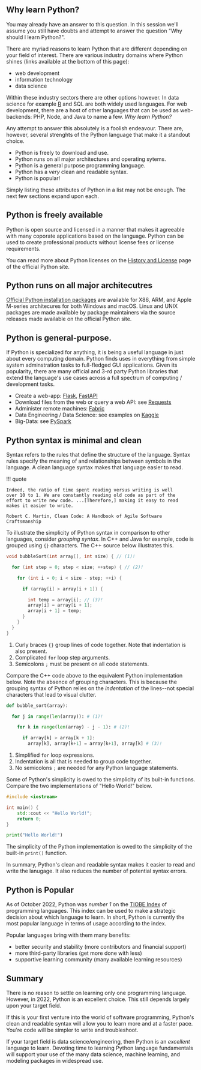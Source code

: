 ## Why learn Python?
You may already have an answer to this question. In this session we'll
assume you still have doubts and attempt to answer the question "Why
should I learn Python?".

There are myriad reasons to learn Python that are different depending
on your field of interest. There are various industry domains where
Python shines (links available at the bottom of this page):

- web development
- information technology
- data science

Within these industry sectors there are other options however. In data
science for example [R](https://www.r-project.org) and SQL are both
widely used languages. For web development, there are a host of other
languages that can be used as web-backends: PHP, Node, and Java to
name a few. *Why learn Python?*

Any attempt to answer this absolutely is a foolish endeavour. There
are, however, several strenghts of the Python language that make it a
standout choice.

- Python is freely to download and use.
- Python runs on all major architectures and operating sytems.
- Python is a general purpose programming language.
- Python has a *very* clean and readable syntax.
- Python is popular!

Simply listing these attributes of Python in a list may not be
enough. The next few sections expand upon each.

## Python is freely available
Python is open source and licensed in a manner that makes it agreeable
with many coporate applications based on the language. Python can be
used to create professional products without license fees or license
requirements.

You can read more about Python licenses on the [History and
License](https://docs.python.org/3/license.html) page of the official
Python site.

## Python runs on all major architecutres
[Official Python installation packages](https://www.python.org/downloads/release/python-3108/) are available for X86, ARM, and
Apple M-series architecures for both Windows and macOS. Linux and UNIX packages
are made available by package maintainers via the source releases made
available on the official Python site.

## Python is general-purpose.
If Python is specialized for anything, it is being a useful language
in just about every computing domain. Python finds uses in everything
from simple system adminstration tasks to full-fledged GUI
applications. Given its popularity, there are many official and 3-rd
party Python libraries that extend the language's use cases across a full spectrum of computing / development tasks.

- Create a web-app:
  [Flask](https://flask.palletsprojects.com/en/2.2.x/),
  [FastAPI](https://fastapi.tiangolo.com)
- Download files from the web or query a web API: see
  [Requests](https://requests.readthedocs.io/en/latest/)
- Administer remote machines: [Fabric](https://www.fabfile.org)
- Data Engineering / Data Science: see examples on
  [Kaggle](https://www.kaggle.com/code?language=Python)
- Big-Data: see
  [PySpark](https://spark.apache.org/docs/3.1.3/api/python/index.html)

## Python syntax is minimal and clean
Syntax refers to the rules that define the structure of the
language. Syntax rules specify the meaning of and relationships
between symbols in the language. A clean language syntax makes that
language easier to read.

!!! quote

    Indeed, the ratio of time spent reading versus writing is well
	over 10 to 1. We are constantly reading old code as part of the
	effort to write new code. ...[Therefore,] making it easy to read
	makes it easier to write.

	Robert C. Martin, Clean Code: A Handbook of Agile Software Craftsmanship

To illustrate the simplicity of Python syntax in comparison to other
languages, consider *grouping syntax*. In C++ and Java for example,
code is grouped using `{}` characters. The C++ source below
illustrates this.

```cpp title="bubble_sort.cpp"
void bubbleSort(int array[], int size) { // (1)!

  for (int step = 0; step < size; ++step) { // (2)!

    for (int i = 0; i < size - step; ++i) {

      if (array[i] > array[i + 1]) {

        int temp = array[i]; // (3)!
        array[i] = array[i + 1];
        array[i + 1] = temp;
      }
    }
  }
}
```

1. Curly braces `{}` group lines of code together. Note that
   indentation is also present.
2. Complicated `for` loop step arguments.
3. Semicolons `;` must be present on all code statements.

Compare the C++ code above to the equivalent Python implementation
below. Note the absence of grouping characters. This is because the
grouping syntax of Python relies on the *indentation* of the
lines--not special characters that lead to visual clutter.

```py title="bubble_sort.py"
def bubble_sort(array):

  for j in range(len(array)): # (1)!

    for k in range(len(array) - j - 1): # (2)!

      if array[k] > array[k + 1]:
        array[k], array[k+1] = array[k+1], array[k] # (3)!
```

1. Simplified `for` loop expressions.
2. Indentation is all that is needed to group code together.
3. No semicolons `;` are needed for any Python language statements.

Some of Python's simplicity is owed to the simplicity of its built-in
functions.  Compare the two implementations of "Hello World!" below.

```cpp title="C++ version: hello.cpp"
#include <iostream>

int main() {
    std::cout << "Hello World!";
    return 0;
}
```

```py title="Python version: hello.py"
print("Hello World!")
```

The simplicity of the Python implementation is owed to the simplicity
of the built-in `print()` function.

In summary, Python's clean and readable syntax makes it easier to read
and write the lanugage. It also reduces the number of potential syntax
errors.

## Python is Popular
As of October 2022, Python was *number 1* on the [TIOBE
Index](https://www.tiobe.com/tiobe-index/) of programming
languages. This index can be used to make a strategic decision about
which language to learn. In short, Python is currently the most
popular language in terms of usage according to the index.

Popular languages bring with them many benefits:

- better security and stability (more contributors and financial
  support)
- more third-party libraries (get more done with less)
- supportive learning community (many available learning resources)

## Summary
There is no reason to settle on learning only one programming
language. However, in 2022, Python is an excellent choice. This still
depends largely upon your target field.

If this is your first venture into the world of software programming,
Python's clean and readable syntax will allow you to learn more and at
a faster pace. You're code will be simpler to write and troubleshoot.

If your target field is data science/engineering, then Python is an
*excellent* language to learn. Devoting time to learning Python
language fundamentals will support your use of the many data science,
machine learning, and modeling packages in widespread use.
